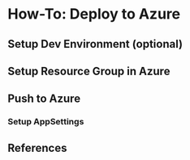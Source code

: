 # How-To: Deploy to Azure

## Setup Dev Environment (optional)


## Setup Resource Group in Azure



## Push to Azure


### Setup AppSettings


## References
